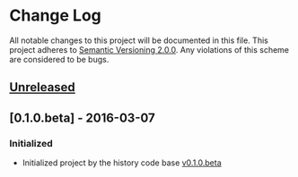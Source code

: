 # Change Log

All notable changes to this project will be documented in this file. This
project adheres to [Semantic Versioning 2.0.0][semver]. Any violations of this
scheme are considered to be bugs.

[semver]: http://semver.org/spec/v2.0.0.html

## [Unreleased][unreleased]

[unreleased]: https://github.com/intridea/hashie/compare/v0.1.0.beta...master

## [0.1.0.beta] - 2016-03-07

### Initialized

* Initialized project by the history code base [v0.1.0.beta](https://github.com/mineworks/license_auto/releases/tag/v0.1.0.beta)